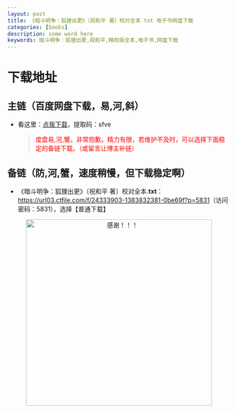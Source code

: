 ```yaml
---
layout: post
title: 《暗斗明争：狐狸出更》〔祝和平 著〕校对全本 txt 电子书网盘下载
categories: [books]
description: some word here
keywords: 暗斗明争：狐狸出更,祝和平,精校版全本,电子书,网盘下载
---
```


# 下载地址

## 主链（百度网盘下载，易,河,斜）

- 看这里：[点我下载](https://pan.baidu.com/s/1iMXUbSbtZQZjDcqDmnWUyw?pwd=sfve)，提取码：sfve

  > <p style="color:red" >度盘易,河,蟹，非常抱歉。精力有限，若维护不及时，可以选择下面稳定的备链下载。（或留言让博主补链）</p>

## 备链（防,河,蟹，速度稍慢，但下载稳定啊）

- 《暗斗明争：狐狸出更》〔祝和平 著〕校对全本.**txt**：<https://url03.ctfile.com/f/24333903-1383832381-0be69f?p=5831>（访问密码：5831），选择【普通下载】

<div align="center"><img src="https://pic.imgdb.cn/item/6707df6bd29ded1a8ce37031.gif" alt="感谢！！！" width="420px" height="auto"/></div>
